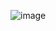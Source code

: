 ![image](https://user-images.githubusercontent.com/93179435/154802920-fb65ee76-26c5-4037-ae72-cf317d991408.png)
